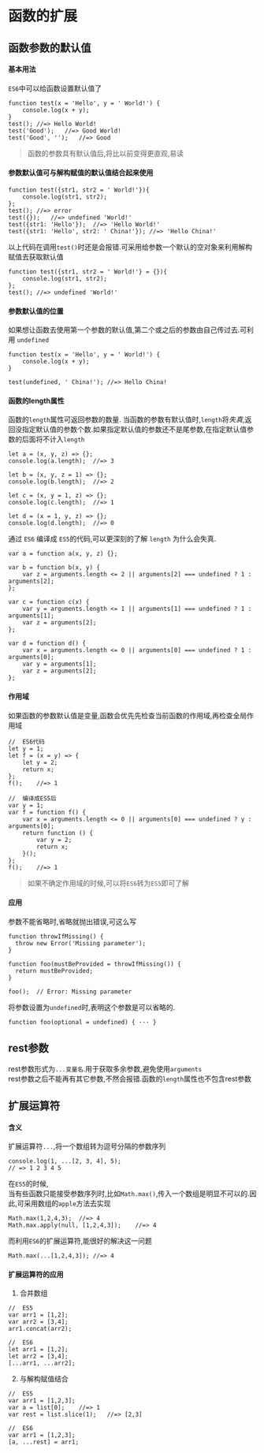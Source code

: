 # 函数的扩展

## 函数参数的默认值
#### 基本用法
`ES6`中可以给函数设置默认值了
```
function test(x = 'Hello', y = ' World!') {
	console.log(x + y);
}
test();	//=> Hello World!
test('Good');	//=> Good World!
test('Good', '');	//=> Good
```

> 函数的参数具有默认值后,将比以前变得更直观,易读

#### 参数默认值可与解构赋值的默认值结合起来使用

```
function test({str1, str2 = ' World!'}){
	console.log(str1, str2);
};
test();	//=> error
test({});	//=> undefined 'World!'
test({str1: 'Hello'});	//=> 'Hello World!'
test({str1: 'Hello', str2: ' China!'});	//=> 'Hello China!'
```

以上代码在调用`test()`时还是会报错.可采用给参数一个默认的空对象来利用解构赋值去获取默认值

```
function test({str1, str2 = ' World!'} = {}){
	console.log(str1, str2);
};
test();	//=> undefined 'World!'
```

#### 参数默认值的位置

如果想让函数去使用第一个参数的默认值,第二个或之后的参数由自己传过去.可利用 `undefined`

```
function test(x = 'Hello', y = ' World!') {
	console.log(x + y);
}

test(undefined, ' China!');	//=> Hello China!
```

#### 函数的length属性
函数的`length`属性可返回参数的数量.
当函数的参数有默认值时,`length`将*失真*,返回没指定默认值的参数个数.如果指定默认值的参数还不是尾参数,在指定默认值参数的后面将不计入`length`

```
let a = (x, y, z) => {};
console.log(a.length);	//=> 3

let b = (x, y, z = 1) => {};
console.log(b.length);	//=> 2

let c = (x, y = 1, z) => {};
console.log(c.length);	//=> 1

let d = (x = 1, y, z) => {};
console.log(d.length);	//=> 0
```

通过 `ES6` 编译成 `ES5`的代码,可以更深刻的了解 `length` 为什么会失真.

```
var a = function a(x, y, z) {};

var b = function b(x, y) {
	var z = arguments.length <= 2 || arguments[2] === undefined ? 1 : arguments[2];
};

var c = function c(x) {
	var y = arguments.length <= 1 || arguments[1] === undefined ? 1 : arguments[1];
	var z = arguments[2];
};

var d = function d() {
	var x = arguments.length <= 0 || arguments[0] === undefined ? 1 : arguments[0];
	var y = arguments[1];
	var z = arguments[2];
};
```

#### 作用域

如果函数的参数默认值是变量,函数会优先先检查当前函数的作用域,再检查全局作用域

```
//	ES6代码
let y = 1;
let f = (x = y) => {
	let y = 2;
	return x;
};
f();	//=> 1

//	编译成ES5后
var y = 1;
var f = function f() {
	var x = arguments.length <= 0 || arguments[0] === undefined ? y : arguments[0];
	return function () {
		var y = 2;
		return x;
	}();
};
f();	//=> 1
```
> 如果不确定作用域的时候,可以将`ES6`转为`ES5`即可了解

#### 应用

参数不能省略时,省略就抛出错误,可这么写

```
function throwIfMissing() {
  throw new Error('Missing parameter');
}

function foo(mustBeProvided = throwIfMissing()) {
  return mustBeProvided;
}

foo();	// Error: Missing parameter
```

将参数设置为`undefined`时,表明这个参数是可以省略的.
```
function foo(optional = undefined) { ··· }
```

## rest参数
rest参数形式为`...变量名`.用于获取多余参数,避免使用`arguments`  
rest参数之后不能再有其它参数,不然会报错.函数的`length`属性也不包含rest参数  

## 扩展运算符

#### 含义
扩展运算符`...`,将一个数组转为逗号分隔的参数序列

```
console.log(1, ...[2, 3, 4], 5);
// => 1 2 3 4 5
```

在`ES5`的时候,  
当有些函数只能接受参数序列时,比如`Math.max()`,传入一个数组是明显不可以的.因此,可采用数组的`apple`方法去实现
```
Math.max(1,2,4,3);	//=> 4
Math.max.apply(null, [1,2,4,3]);	//=> 4
```
而利用`ES6`的扩展运算符,能很好的解决这一问题
```
Math.max(...[1,2,4,3]);	//=> 4
```

#### 扩展运算符的应用
1. 合并数组

```
//	ES5
var arr1 = [1,2];
var arr2 = [3,4];
arr1.concat(arr2);

//	ES6
let arr1 = [1,2];
let arr2 = [3,4];
[...arr1, ...arr2];

```

2. 与解构赋值结合

```
//	ES5
var arr1 = [1,2,3];
var a = list[0];	//=> 1
var rest = list.slice(1);	//=> [2,3]

//	ES6
var arr1 = [1,2,3];
[a, ...rest] = arr1;
```